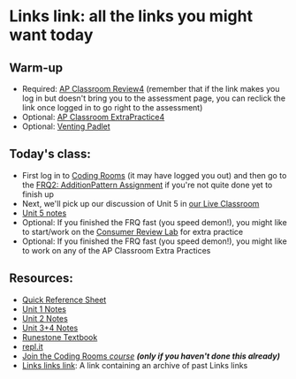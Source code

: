 # Links link: all the links you might want today
## Warm-up
* Required: [AP Classroom Review4](https://apclassroom.collegeboard.org/8/assessments/assignments/33109807) (remember that if the link makes you log in but doesn't bring you to the assessment page, you can reclick the link once logged in to go right to the assessment)
* Optional: [AP Classroom ExtraPractice4](https://apclassroom.collegeboard.org/8/assessments/assignments/33108068)
* Optional: [Venting Padlet](https://viewpointschool2.padlet.org/nolandonoghue2/cjt42uuauv8r9ym7)

## Today's class:
* First log in to [Coding Rooms](http://app.codingrooms.com/) (it may have logged you out) and then go to the [FRQ2: AdditionPattern Assignment](https://app.codingrooms.com/management/assignments/21306/overview) if you're not quite done yet to finish up
* Next, we'll pick up our discussion of Unit 5 in [our Live Classroom](https://app.codingrooms.com/c-join/c/pscWcqQ5P0VB)
* [Unit 5 notes](https://gist.github.com/mrDonoghue/7312efdb78dca463096ddffcb9f66c0b)
* Optional: If you finished the FRQ fast (you speed demon!), you might like to start/work on the [Consumer Review Lab](https://docs.google.com/document/d/1X6shJi7wEbqds0yIW1eGiPX2462cWNV0OAJRQ0pkK4E/edit?usp=sharing) for extra practice
* Optional: If you finished the FRQ fast (you speed demon!), you might like to work on any of the AP Classroom Extra Practices

## Resources:
* [Quick Reference Sheet]( https://apcentral.collegeboard.org/pdf/ap-computer-science-a-java-quick-reference.pdf?course=ap-computer-science-a )
* [Unit 1 Notes](https://gist.github.com/mrDonoghue/6f097b0a542598d27c27f7adec5c568c)
* [Unit 2 Notes](https://gist.github.com/mrDonoghue/c66799d9887dddb1d86710d9bade8a14)
* [Unit 3+4 Notes](https://gist.github.com/mrDonoghue/584d61a03c362bd0efad5aaf09d12e5a)
* [Runestone Textbook](https://csawesome.runestone.academy/runestone/books/published/csawesome/index.html)
* [repl.it](https://repl.it/~)
* [Join the Coding Rooms *course*](https://app.codingrooms.com/management/courses/join-by-code/UP8Wz3o1) ***(only if you haven't done this already)***
* [Links links link](https://gist.github.com/mrDonoghue/85c00adcd07a5fa9696e10fdda430578): A link containing an archive of past Links links
